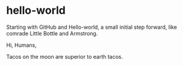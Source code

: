 # hello-world
Starting with GitHub and Hello-world, a small initial step forward, like comrade Little Bottle and Armstrong.

Hi, Humans,

Tacos on the moon are superior to earth tacos.
